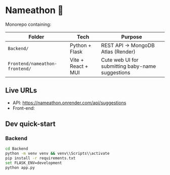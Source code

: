 # Nameathon 🎉

Monorepo containing:

| Folder | Tech | Purpose |
|--------|------|---------|
| `Backend/` | Python + Flask | REST API → MongoDB Atlas (Render) |
| `Frontend/nameathon-frontend/` | Vite + React + MUI | Cute web UI for submitting baby-name suggestions |

## Live URLs
* API: https://nameathon.onrender.com/api/suggestions
* Front-end: <pending deploy>

## Dev quick-start

### Backend
```bash
cd Backend
python -m venv venv && venv\\Scripts\\activate
pip install -r requirements.txt
set FLASK_ENV=development
python app.py
